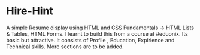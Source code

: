 # Hire-Hint
A simple Resume display using HTML and CSS Fundamentals -> HTML Lists &amp; Tables, HTML Forms. I learnt to build this from a course at #eduonix.
Its basic but attractive. It consists of Profile , Education, Expirience and Technical skills. More sections are to be added.

